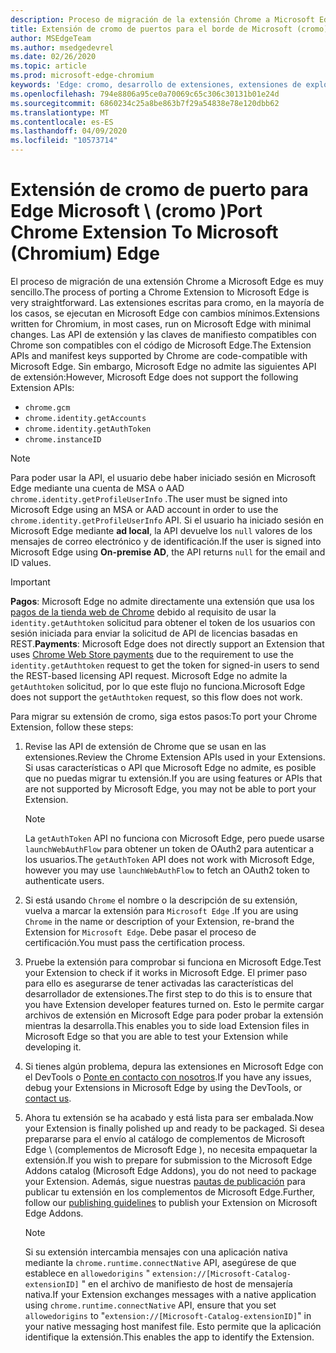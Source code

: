 ```yaml
---
description: Proceso de migración de la extensión Chrome a Microsoft Edge.
title: Extensión de cromo de puertos para el borde de Microsoft (cromo)
author: MSEdgeTeam
ms.author: msedgedevrel
ms.date: 02/26/2020
ms.topic: article
ms.prod: microsoft-edge-chromium
keywords: 'Edge: cromo, desarrollo de extensiones, extensiones de explorador, complementos, centro de Partners, desarrollador'
ms.openlocfilehash: 794e8806a95ce0a70069c65c306c30131b01e24d
ms.sourcegitcommit: 6860234c25a8be863b7f29a54838e78e120dbb62
ms.translationtype: MT
ms.contentlocale: es-ES
ms.lasthandoff: 04/09/2020
ms.locfileid: "10573714"
---
```

# <span data-ttu-id="2318f-104">Extensión de cromo de puerto para Edge Microsoft \ (cromo \)</span><span class="sxs-lookup"><span data-stu-id="2318f-104">Port Chrome Extension To Microsoft \(Chromium\) Edge</span></span>  

<span data-ttu-id="2318f-105">El proceso de migración de una extensión Chrome a Microsoft Edge es muy sencillo.</span><span class="sxs-lookup"><span data-stu-id="2318f-105">The process of porting a Chrome Extension to Microsoft Edge is very straightforward.</span></span>  <span data-ttu-id="2318f-106">Las extensiones escritas para cromo, en la mayoría de los casos, se ejecutan en Microsoft Edge con cambios mínimos.</span><span class="sxs-lookup"><span data-stu-id="2318f-106">Extensions written for Chromium, in most cases, run on Microsoft Edge with minimal changes.</span></span>  <span data-ttu-id="2318f-107">Las API de extensión y las claves de manifiesto compatibles con Chrome son compatibles con el código de Microsoft Edge.</span><span class="sxs-lookup"><span data-stu-id="2318f-107">The Extension APIs and manifest keys supported by Chrome are code-compatible with Microsoft Edge.</span></span>  <span data-ttu-id="2318f-108">Sin embargo, Microsoft Edge no admite las siguientes API de extensión:</span><span class="sxs-lookup"><span data-stu-id="2318f-108">However, Microsoft Edge does not support the following Extension APIs:</span></span>  

*   `chrome.gcm`  
*   `chrome.identity.getAccounts`  
*   `chrome.identity.getAuthToken`  
*   `chrome.instanceID`  

> [!Note]
> <span data-ttu-id="2318f-109">Para poder usar la API, el usuario debe haber iniciado sesión en Microsoft Edge mediante una cuenta de MSA o AAD `chrome.identity.getProfileUserInfo` .</span><span class="sxs-lookup"><span data-stu-id="2318f-109">The user must be signed into Microsoft Edge using an MSA or AAD account in order to use the `chrome.identity.getProfileUserInfo` API.</span></span>  <span data-ttu-id="2318f-110">Si el usuario ha iniciado sesión en Microsoft Edge mediante **ad local**, la API devuelve los `null` valores de los mensajes de correo electrónico y de identificación.</span><span class="sxs-lookup"><span data-stu-id="2318f-110">If the user is signed into Microsoft Edge using **On-premise AD**, the API returns `null` for the email and ID values.</span></span>  

> [!IMPORTANT]
> <span data-ttu-id="2318f-111">**Pagos**: Microsoft Edge no admite directamente una extensión que usa los [pagos de la tienda web de Chrome][ChromeDeveloperWebStorePayments] debido al requisito de usar la `identity.getAuthtoken` solicitud para obtener el token de los usuarios con sesión iniciada para enviar la solicitud de API de licencias basadas en REST.</span><span class="sxs-lookup"><span data-stu-id="2318f-111">**Payments**:  Microsoft Edge does not directly support an Extension that uses [Chrome Web Store payments][ChromeDeveloperWebStorePayments] due to the requirement to use the `identity.getAuthtoken` request to get the token for signed-in users to send the REST-based licensing API request.</span></span>  <span data-ttu-id="2318f-112">Microsoft Edge no admite la `getAuthtoken` solicitud, por lo que este flujo no funciona.</span><span class="sxs-lookup"><span data-stu-id="2318f-112">Microsoft Edge does not support the `getAuthtoken` request, so this flow does not work.</span></span>  

<span data-ttu-id="2318f-113">Para migrar su extensión de cromo, siga estos pasos:</span><span class="sxs-lookup"><span data-stu-id="2318f-113">To port your Chrome Extension, follow these steps:</span></span>  

1.  <span data-ttu-id="2318f-114">Revise las API de extensión de Chrome que se usan en las extensiones.</span><span class="sxs-lookup"><span data-stu-id="2318f-114">Review the Chrome Extension APIs used in your Extensions.</span></span>  <span data-ttu-id="2318f-115">Si usas características o API que Microsoft Edge no admite, es posible que no puedas migrar tu extensión.</span><span class="sxs-lookup"><span data-stu-id="2318f-115">If you are using features or APIs that are not supported by Microsoft Edge, you may not be able to port your Extension.</span></span>  
    
    > [!NOTE]
    > <span data-ttu-id="2318f-116">La `getAuthToken` API no funciona con Microsoft Edge, pero puede usarse `launchWebAuthFlow` para obtener un token de OAuth2 para autenticar a los usuarios.</span><span class="sxs-lookup"><span data-stu-id="2318f-116">The `getAuthToken` API does not work with Microsoft Edge, however you may use `launchWebAuthFlow` to fetch an OAuth2 token to authenticate users.</span></span>  
    
1.  <span data-ttu-id="2318f-117">Si está usando `Chrome` el nombre o la descripción de su extensión, vuelva a marcar la extensión para `Microsoft Edge` .</span><span class="sxs-lookup"><span data-stu-id="2318f-117">If you are using `Chrome` in the name or description of your Extension, re-brand the Extension for `Microsoft Edge`.</span></span>  <span data-ttu-id="2318f-118">Debe pasar el proceso de certificación.</span><span class="sxs-lookup"><span data-stu-id="2318f-118">You must pass the certification process.</span></span>  
    
1.  <span data-ttu-id="2318f-119">Pruebe la extensión para comprobar si funciona en Microsoft Edge.</span><span class="sxs-lookup"><span data-stu-id="2318f-119">Test your Extension to check if it works in Microsoft Edge.</span></span>  <span data-ttu-id="2318f-120">El primer paso para ello es asegurarse de tener activadas las características del desarrollador de extensiones.</span><span class="sxs-lookup"><span data-stu-id="2318f-120">The first step to do this is to ensure that you have Extension developer features turned on.</span></span>  <span data-ttu-id="2318f-121">Esto le permite cargar archivos de extensión en Microsoft Edge para poder probar la extensión mientras la desarrolla.</span><span class="sxs-lookup"><span data-stu-id="2318f-121">This enables you to side load Extension files in Microsoft Edge so that you are able to test your Extension while developing it.</span></span>  
    
1.  <span data-ttu-id="2318f-122">Si tienes algún problema, depura las extensiones en Microsoft Edge con el DevTools o [Ponte en contacto con nosotros][mailtoExtensionPartnerOpsMicrosoft].</span><span class="sxs-lookup"><span data-stu-id="2318f-122">If you have any issues, debug your Extensions in Microsoft Edge by using the DevTools, or [contact us][mailtoExtensionPartnerOpsMicrosoft].</span></span>  
    
1.  <span data-ttu-id="2318f-123">Ahora tu extensión se ha acabado y está lista para ser embalada.</span><span class="sxs-lookup"><span data-stu-id="2318f-123">Now your Extension is finally polished up and ready to be packaged.</span></span>  <span data-ttu-id="2318f-124">Si desea prepararse para el envío al catálogo de complementos de Microsoft Edge \ (complementos de Microsoft Edge \), no necesita empaquetar la extensión.</span><span class="sxs-lookup"><span data-stu-id="2318f-124">If you wish to prepare for submission to the Microsoft Edge Addons catalog \(Microsoft Edge Addons\), you do not need to package your Extension.</span></span>  <span data-ttu-id="2318f-125">Además, sigue nuestras [pautas de publicación][ExtensionsPublishExtension] para publicar tu extensión en los complementos de Microsoft Edge.</span><span class="sxs-lookup"><span data-stu-id="2318f-125">Further, follow our [publishing guidelines][ExtensionsPublishExtension] to publish your Extension on Microsoft Edge Addons.</span></span>  
    
    > [!NOTE]
    > <span data-ttu-id="2318f-126">Si su extensión intercambia mensajes con una aplicación nativa mediante la `chrome.runtime.connectNative` API, asegúrese de que establece en `allowedorigins` " `extension://[Microsoft-Catalog-extensionID]` " en el archivo de manifiesto de host de mensajería nativa.</span><span class="sxs-lookup"><span data-stu-id="2318f-126">If your Extension exchanges messages with a native application using `chrome.runtime.connectNative` API, ensure that you set `allowedorigins` to "`extension://[Microsoft-Catalog-extensionID]`" in your native messaging host manifest file.</span></span>  <span data-ttu-id="2318f-127">Esto permite que la aplicación identifique la extensión.</span><span class="sxs-lookup"><span data-stu-id="2318f-127">This enables the app to identify the Extension.</span></span>  

<!-- image links -->  

<!-- links -->  

[ExtensionsPublishExtension]: ../publish/publish-extension.md "Publicar una extensión"  

[mailtoExtensionPartnerOpsMicrosoft]: mailto:extensionpartnerops@microsoft.com "ExtensionPartnerOps@microsoft.com"  

[ChromeDeveloperWebStorePayments]: https://developer.chrome.com/webstore/one_time_payments "Pagos de pago único: Google Chrome"  
